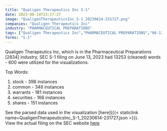 ```yaml
---
title: "Qualigen Therapeutics Inc S-1"
date: 2023-06-14T23:17:27
image: "QualigenTherapeuticsInc_S-1_20230614-231727.png"
companies: "Qualigen Therapeutics Inc"
industry: "PHARMACEUTICAL PREPARATIONS"
tags: ["Qualigen Therapeutics Inc","PHARMACEUTICAL PREPARATIONS","06-13-2023","S-1"]
forms: "S-1"
---
```

Qualigen Therapeutics Inc, which is in the Pharmaceutical Preparations [2834] industry, SEC S-1 filing on June 13, 2023 had 13253 (cleaned) words - 600 were utilized for the visualizations.

Top Words:
1. stock - 398 instances
2. common - 348 instances
3. warrants - 181 instances
4. securities - 166 instances
5. shares - 151 instances


See the parsed data used in the visualization [here]({{< staticlink name=QualigenTherapeuticsInc_S-1_20230614-231727.json >}}).  
View the actual filing on the SEC website [here](https://www.sec.gov/Archives/edgar/data/1460702/0001493152-23-021102.txt)